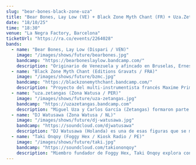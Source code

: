 ```yaml
---
slug: "bear-bones-black-zone-uza"
title: "Bear Bones, Lay Low (VE) + Black Zone Myth Chant (FR) + Uza.Zetangas (PE) + DJ Watusawa (NL) + Taki Onqoy (PE)"
date: "18/10/25"
time: "18:30"
venue: "La Negra Factory, Barcelona"
ticketUrl: "https://ra.co/events/2264028"
bands:
  - name: "Bear Bones, Lay Low (Dispari / VEN)"
    image: "/images/shows/future/bearbones.jpg"
    bandcamp: "https://bearboneslaylow.bandcamp.com/"
    description: "Originario de Venezuela y afincado en Bruselas, Ernesto González explora con su proyecto en solitario Bear Bones, Lay Low los climas mutantes de la psicodelia electrónica. Su sonido ha evolucionado de improvisaciones caseras de noise y drone a composiciones vibrantes de sintetizador, donde ritmos hipnóticos se funden con un tratamiento dub de efectos expansivos.Desde 2006 forma parte de la banda de improvisación psicodélica Silvester Anfang / Sylvester Anfang II y ha desarrollado proyectos paralelos como Tav Exotic, junto al productor Weird Dust. Su música ha visto la luz en sellos de culto como KRAAK, Full of Nothing, Sloow Tapes o Troglosound, y más recientemente en dispari, donde en 2024 firmó un remix de Tempentary Dance de Cloud Management junto a productores como Ploy, OKO DJ, Trần Uy Đức y Officium."
  - name: "Black Zone Myth Chant (Editions Gravats / FRA)"
    image: "/images/shows/future/bzmc.jpg"
    bandcamp: "https://blackzonemythchant.bandcamp.com/"
    description: "Proyecto del multi-instrumentista francés Maxime Primault (también conocido como High Wolf), Black Zone Myth Chant despliega una psicodelia afrocéntrica y footwork hipnótico fusionado con drones experimentales. Su sonido -a menudo descrito como si Sun Ra se fuera a tomar algo con DJ Screw- se articula a través de ritmos complejos, melodías aéreas, voces profundas y una atmósfera ritualista que desafía cualquier categorización. Desde su aparición en el 2011 su debut en casete Straight Cassette alcanzó un estatus de culto, fue recuperado en vinilo por el sello Laitbac y seguido del aclamado álbum Mane Thecel Phares (2015), editado en el sello francés Editions Gravats."
  - name: "uza.zetangas (Zona Watusa / PER)"
    image: "/images/shows/future/uza-zetangas.jpg"
    bandcamp: "https://uzazetangas.bandcamp.com"
    description: "Miguel Uza y Carlos García (Zetangas) formaron parte a inicios de los 2000 de una de las escenas más ocultas del underground peruano, aquella que exploró con urgencia juvenil la intersección entre el post-punk subterráneo de la Lima de los 80 y la experimentación guitarrera inspirada por Bill Orcutt, Glenn Branca y los primeros Sonic Youth. Con Rayobac -banda de culto que completaba Valentín Yoshimoto a la tercera guitarra y Neto Pérez a la batería- abrieron un camino que inspiró a toda una comunidad de artistas limeños para salir de la clandestinidad de los locales de ensayo. Dos décadas después, y repartidos entre Barcelona y Suecia, Uza y García retoman la conversación este año con un cassette editado por el sello barcelonés Zona Watusa. El resultado combina guitarras retorcidas, bajos y sintetizadores de cadencia dub, electrónica aventurera y un aura que remite tanto a Neil Hagerty como a la estética de la VHS music, el ruido doméstico y la cultura del cassette como archivo emocional."
  - name: "DJ Watusawa (Zona Watusa / NL)"
    image: "/images/shows/future/dj-watusawa.jpg"
    bandcamp: "https://soundcloud.com/djwatusawa"
    description: "DJ Watusawa (Holanda) es una de esas figuras que se mueven en varios frentes a la vez. Creador de los sellos Zona Watusa y Selvamancer combina la arqueología sonora con la búsqueda de nuevas derivas. En paralelo, golpea metales en Gamelan Barasvara, la única formación de gamelán activa en España. Ha sido colaborador habitual de radios como Operator (Róterdam) y dublab (Barcelona), y actualmente mantiene una residencia en Repeater Radio (Londres)."
  - name: "Taki Onqoy (Foggy Hex / Kiosk Radio / PE)"
    image: "/images/shows/future/taki.jpg"
    bandcamp: "https://soundcloud.com/takiononqoy"
    description: "Miembro fundador de Foggy Hex, Taki Onqoy explora con ingenua fascinación el cruce entre la electrónica leftfield, el pop experimental y esa “otra música” atravesada por influencias misteriosas y globales. Además de ejercer como curador artístico del colectivo también está al frente de la residencia mensual Outsiders de Foggy Hex en Kiosk Radio (Bélgica). Ha colaborado con emisoras como WFMU (New Jersey) y dublab (Barcelona y Los Ángeles), y conduce Tower of Echo, programa mensual en Paranoise Radio (Tesalónica), donde articula una narrativa sonora entre la investigación, la intuición y la deriva experimental."      
---
```

